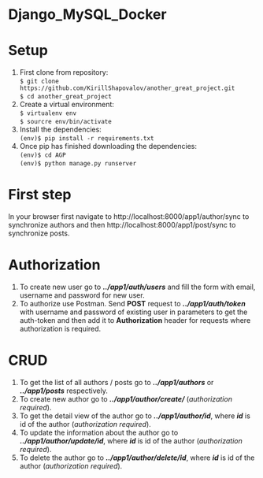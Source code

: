 # Django_MySQL_Docker

# Setup

1. First clone from repository:\
   `$ git clone https://github.com/KirillShapovalov/another_great_project.git` \
   `$ cd another_great_project`
2. Create a virtual environment: \
   `$ virtualenv env` \
   `$ sourcre env/bin/activate`
3. Install the dependencies: \
   `(env)$ pip install -r requirements.txt`
4. Once pip has finished downloading the dependencies: \
   `(env)$ cd AGP` \
   `(env)$ python manage.py runserver`

# First step

In your browser first navigate to http://localhost:8000/app1/author/sync to synchronize authors and
then http://localhost:8000/app1/post/sync to synchronize posts.

# Authorization

1. To create new user go to **_../app1/auth/users_** and fill the form with email, username and password for new user.
2. To authorize use Postman. Send **POST** request to **_../app1/auth/token_** with username and password of existing
   user in parameters to get the auth-token and then add it to **Authorization** header for requests where authorization
   is required.

# CRUD

1. To get the list of all authors / posts go to  **_../app1/authors_** or _**../app1/posts**_ respectively.
2. To create new author go to **_../app1/author/create/_** (_authorization required_).
3. To get the detail view of the author go to **_../app1/author/id_**, where **_id_** is id of the author (_authorization required_).
4. To update the information about the author go to **_../app1/author/update/id_**, where **_id_** is id of the
   author (_authorization required_).
5. To delete the author go to **_../app1/author/delete/id_**, where **_id_** is id of the author (_authorization
   required_).